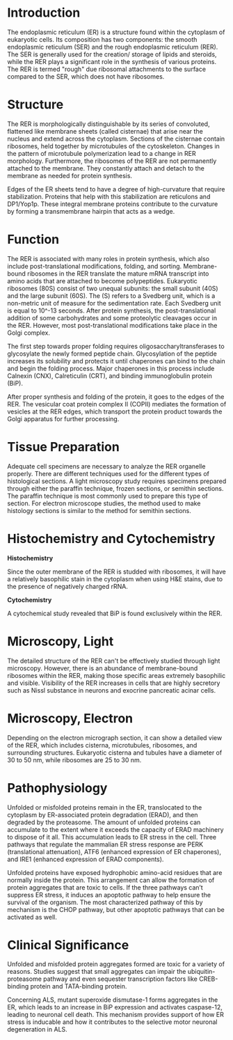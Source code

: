 # Introduction

The endoplasmic reticulum (ER) is a structure found within the cytoplasm of eukaryotic cells. Its composition has two components: the smooth endoplasmic reticulum (SER) and the rough endoplasmic reticulum (RER). The SER is generally used for the creation/ storage of lipids and steroids, while the RER plays a significant role in the synthesis of various proteins. The RER is termed "rough" due ribosomal attachments to the surface compared to the SER, which does not have ribosomes.

# Structure

The RER is morphologically distinguishable by its series of convoluted, flattened like membrane sheets (called cisternae) that arise near the nucleus and extend across the cytoplasm. Sections of the cisternae contain ribosomes, held together by microtubules of the cytoskeleton. Changes in the pattern of microtubule polymerization lead to a change in RER morphology. Furthermore, the ribosomes of the RER are not permanently attached to the membrane. They constantly attach and detach to the membrane as needed for protein synthesis.

Edges of the ER sheets tend to have a degree of high-curvature that require stabilization. Proteins that help with this stabilization are reticulons and DP1/Yop1p. These integral membrane proteins contribute to the curvature by forming a transmembrane hairpin that acts as a wedge.

# Function

The RER is associated with many roles in protein synthesis, which also include post-translational modifications, folding, and sorting. Membrane-bound ribosomes in the RER translate the mature mRNA transcript into amino acids that are attached to become polypeptides. Eukaryotic ribosomes (80S) consist of two unequal subunits: the small subunit (40S) and the large subunit (60S). The (S) refers to a Svedberg unit, which is a non-metric unit of measure for the sedimentation rate. Each Svedberg unit is equal to 10^-13 seconds. After protein synthesis, the post-translational addition of some carbohydrates and some proteolytic cleavages occur in the RER. However, most post-translational modifications take place in the Golgi complex.

The first step towards proper folding requires oligosaccharyltransferases to glycosylate the newly formed peptide chain. Glycosylation of the peptide increases its solubility and protects it until chaperones can bind to the chain and begin the folding process. Major chaperones in this process include Calnexin (CNX), Calreticulin (CRT), and binding immunoglobulin protein (BiP).

After proper synthesis and folding of the protein, it goes to the edges of the RER. The vesicular coat protein complex II (COPII) mediates the formation of vesicles at the RER edges, which transport the protein product towards the Golgi apparatus for further processing.

# Tissue Preparation

Adequate cell specimens are necessary to analyze the RER organelle properly. There are different techniques used for the different types of histological sections. A light microscopy study requires specimens prepared through either the paraffin technique, frozen sections, or semithin sections. The paraffin technique is most commonly used to prepare this type of section. For electron microscope studies, the method used to make histology sections is similar to the method for semithin sections.

# Histochemistry and Cytochemistry

**Histochemistry**

Since the outer membrane of the RER is studded with ribosomes, it will have a relatively basophilic stain in the cytoplasm when using H&E stains, due to the presence of negatively charged rRNA.

**Cytochemistry**

A cytochemical study revealed that BiP is found exclusively within the RER.

# Microscopy, Light

The detailed structure of the RER can't be effectively studied through light microscopy. However, there is an abundance of membrane-bound ribosomes within the RER, making those specific areas extremely basophilic and visible. Visibility of the RER increases in cells that are highly secretory such as Nissl substance in neurons and exocrine pancreatic acinar cells.

# Microscopy, Electron

Depending on the electron micrograph section, it can show a detailed view of the RER, which includes cisterna, microtubules, ribosomes, and surrounding structures. Eukaryotic cisterna and tubules have a diameter of 30 to 50 nm, while ribosomes are 25 to 30 nm.

# Pathophysiology

Unfolded or misfolded proteins remain in the ER, translocated to the cytoplasm by ER-associated protein degradation (ERAD), and then degraded by the proteasome. The amount of unfolded proteins can accumulate to the extent where it exceeds the capacity of ERAD machinery to dispose of it all. This accumulation leads to ER stress in the cell. Three pathways that regulate the mammalian ER stress response are PERK (translational attenuation), ATF6 (enhanced expression of ER chaperones), and IRE1 (enhanced expression of ERAD components).

Unfolded proteins have exposed hydrophobic amino-acid residues that are normally inside the protein. This arrangement can allow the formation of protein aggregates that are toxic to cells. If the three pathways can’t suppress ER stress, it induces an apoptotic pathway to help ensure the survival of the organism. The most characterized pathway of this by mechanism is the CHOP pathway, but other apoptotic pathways that can be activated as well.

# Clinical Significance

Unfolded and misfolded protein aggregates formed are toxic for a variety of reasons. Studies suggest that small aggregates can impair the ubiquitin-proteasome pathway and even sequester transcription factors like CREB-binding protein and TATA-binding protein.

Concerning ALS, mutant superoxide dismutase-1 forms aggregates in the ER, which leads to an increase in BiP expression and activates caspase-12, leading to neuronal cell death. This mechanism provides support of how ER stress is inducable and how it contributes to the selective motor neuronal degeneration in ALS.
